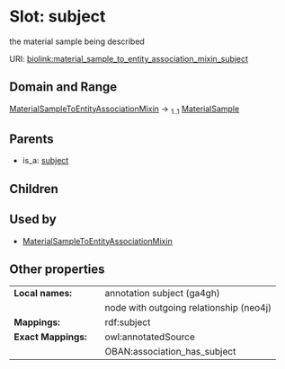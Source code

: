 
# Slot: subject


the material sample being described

URI: [biolink:material_sample_to_entity_association_mixin_subject](https://w3id.org/biolink/material_sample_to_entity_association_mixin_subject)


## Domain and Range

[MaterialSampleToEntityAssociationMixin](MaterialSampleToEntityAssociationMixin.md) &#8594;  <sub>1..1</sub> [MaterialSample](MaterialSample.md)

## Parents

 *  is_a: [subject](subject.md)

## Children


## Used by

 * [MaterialSampleToEntityAssociationMixin](MaterialSampleToEntityAssociationMixin.md)

## Other properties

|  |  |  |
| --- | --- | --- |
| **Local names:** | | annotation subject (ga4gh) |
|  | | node with outgoing relationship (neo4j) |
| **Mappings:** | | rdf:subject |
| **Exact Mappings:** | | owl:annotatedSource |
|  | | OBAN:association_has_subject |

